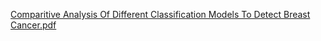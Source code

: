 [Comparitive Analysis Of Different Classification Models To Detect Breast Cancer.pdf](https://github.com/bhargavmuppalla/Comparitive-Analysis-Of-ML-Models/files/9302936/Comparitive.Analysis.Of.Different.Classification.Models.To.Detect.Breast.Cancer.pdf)
